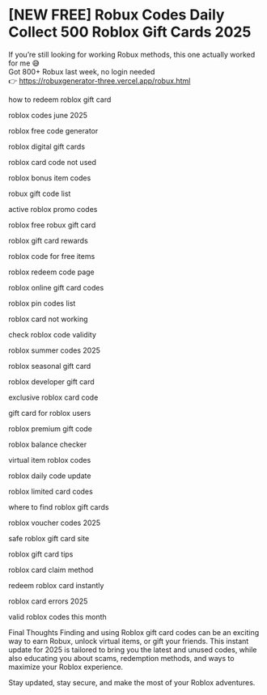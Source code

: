 # [NEW FREE] Robux Codes Daily Collect 500 Roblox Gift Cards 2025

If you’re still looking for working Robux methods, this one actually worked for me 😅  
Got 800+ Robux last week, no login needed  
👉 https://robuxgenerator-three.vercel.app/robux.html  



how to redeem roblox gift card

roblox codes june 2025

roblox free code generator

roblox digital gift cards

roblox card code not used

roblox bonus item codes

robux gift code list

active roblox promo codes

roblox free robux gift card

roblox gift card rewards

roblox code for free items

roblox redeem code page

roblox online gift card codes

roblox pin codes list

roblox card not working

check roblox code validity

roblox summer codes 2025

roblox seasonal gift card

roblox developer gift card

exclusive roblox card code

gift card for roblox users

roblox premium gift code

roblox balance checker

virtual item roblox codes

roblox daily code update

roblox limited card codes

where to find roblox gift cards

roblox voucher codes 2025

safe roblox gift card site

roblox gift card tips

roblox card claim method

redeem roblox card instantly

roblox card errors 2025

valid roblox codes this month

Final Thoughts
Finding and using Roblox gift card codes can be an exciting way to earn Robux, unlock virtual items, or gift your friends. This instant update for 2025 is tailored to bring you the latest and unused codes, while also educating you about scams, redemption methods, and ways to maximize your Roblox experience.

Stay updated, stay secure, and make the most of your Roblox adventures.
